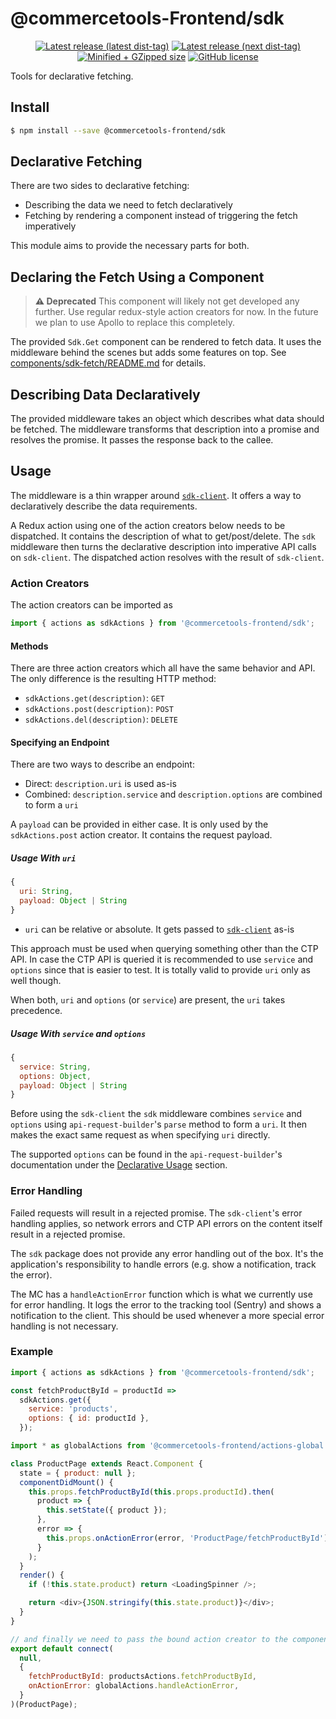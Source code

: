 # @commercetools-Frontend/sdk

<p align="center">
  <a href="https://www.npmjs.com/package/@commercetools-frontend/sdk"><img src="https://badgen.net/npm/v/@commercetools-frontend/sdk" alt="Latest release (latest dist-tag)" /></a> <a href="https://www.npmjs.com/package/@commercetools-frontend/sdk"><img src="https://badgen.net/npm/v/@commercetools-frontend/sdk/next" alt="Latest release (next dist-tag)" /></a> <a href="https://bundlephobia.com/result?p=@commercetools-frontend/sdk"><img src="https://badgen.net/bundlephobia/minzip/@commercetools-frontend/sdk" alt="Minified + GZipped size" /></a> <a href="https://github.com/commercetools/merchant-center-application-kit/blob/master/LICENSE"><img src="https://badgen.net/github/license/commercetools/merchant-center-application-kit" alt="GitHub license" /></a>
</p>

Tools for declarative fetching.

## Install

```bash
$ npm install --save @commercetools-frontend/sdk
```

## Declarative Fetching

There are two sides to declarative fetching:

- Describing the data we need to fetch declaratively
- Fetching by rendering a component instead of triggering the fetch imperatively

This module aims to provide the necessary parts for both.

## Declaring the Fetch Using a Component

> **⚠️ Deprecated** This component will likely not get developed any further. Use regular redux-style action creators for now. In the future we plan to use Apollo to replace this completely.

The provided `Sdk.Get` component can be rendered to fetch data. It uses the
middleware behind the scenes but adds some features on top. See
[components/sdk-fetch/README.md](./components/sdk-fetch/README.md) for details.

## Describing Data Declaratively

The provided middleware takes an object which describes what data should be
fetched. The middleware transforms that description into a promise and resolves
the promise. It passes the response back to the callee.

## Usage

The middleware is a thin wrapper around [`sdk-client`](https://commercetools.github.io/nodejs/sdk/api/sdkClient.html). It offers a way to declaratively describe the data requirements.

A Redux action using one of the action creators below needs to be dispatched. It contains the description of what to get/post/delete. The `sdk` middleware then turns the declarative description into imperative API calls on `sdk-client`. The dispatched action resolves with the result of `sdk-client`.

### Action Creators

The action creators can be imported as

```js
import { actions as sdkActions } from '@commercetools-frontend/sdk';
```

#### Methods

There are three action creators which all have the same behavior and API. The only difference is the resulting HTTP method:

- `sdkActions.get(description)`: `GET`
- `sdkActions.post(description)`: `POST`
- `sdkActions.del(description)`: `DELETE`

#### Specifying an Endpoint

There are two ways to describe an endpoint:

- Direct: `description.uri` is used as-is
- Combined: `description.service` and `description.options` are combined to form a `uri`

A `payload` can be provided in either case. It is only used by the `sdkActions.post` action creator. It contains the request payload.

##### Usage With `uri`

```js
{
  uri: String,
  payload: Object | String
}
```

- `uri` can be relative or absolute. It gets passed to [`sdk-client`](https://commercetools.github.io/nodejs/sdk/api/sdkClient.html) as-is

This approach must be used when querying something other than the CTP API. In case the CTP API is queried it is recommended to use `service` and `options` since that is easier to test. It is totally valid to provide `uri` only as well though.

When both, `uri` and `options` (or `service`) are present, the `uri` takes precedence.

##### Usage With `service` and `options`

```js
{
  service: String,
  options: Object,
  payload: Object | String
}
```

Before using the `sdk-client` the `sdk` middleware combines `service` and `options` using `api-request-builder`'s `parse` method to form a `uri`. It then makes the exact same request as when specifying `uri` directly.

The supported `options` can be found in the `api-request-builder`'s documentation under the [Declarative Usage](https://commercetools.github.io/nodejs/sdk/api/apiRequestBuilder.html#declarative-usage) section.

### Error Handling

Failed requests will result in a rejected promise. The `sdk-client`'s error handling applies, so network errors and CTP API errors on the content itself result in a rejected promise.

The `sdk` package does not provide any error handling out of the box. It's the application's responsibility to handle errors (e.g. show a notification, track the error).

The MC has a `handleActionError` function which is what we currently use for error handling. It logs the error to the tracking tool (Sentry) and shows a notification to the client. This should be used whenever a more special error handling is not necessary.

### Example

```js
import { actions as sdkActions } from '@commercetools-frontend/sdk';

const fetchProductById = productId =>
  sdkActions.get({
    service: 'products',
    options: { id: productId },
  });
```

```js
import * as globalActions from '@commercetools-frontend/actions-global';

class ProductPage extends React.Component {
  state = { product: null };
  componentDidMount() {
    this.props.fetchProductById(this.props.productId).then(
      product => {
        this.setState({ product });
      },
      error => {
        this.props.onActionError(error, 'ProductPage/fetchProductById');
      }
    );
  }
  render() {
    if (!this.state.product) return <LoadingSpinner />;

    return <div>{JSON.stringify(this.state.product)}</div>;
  }
}

// and finally we need to pass the bound action creator to the component using plain old redux
export default connect(
  null,
  {
    fetchProductById: productsActions.fetchProductById,
    onActionError: globalActions.handleActionError,
  }
)(ProductPage);
```
